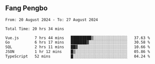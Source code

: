 ## Fang Pengbo

<!--START_SECTION:waka-->

```txt
From: 20 August 2024 - To: 27 August 2024

Total Time: 20 hrs 34 mins

Vue.js       7 hrs 44 mins   █████████▒░░░░░░░░░░░░░░░   37.63 %
Go           6 hrs 17 mins   ███████▓░░░░░░░░░░░░░░░░░   30.58 %
SQL          2 hrs 11 mins   ██▓░░░░░░░░░░░░░░░░░░░░░░   10.66 %
JSON         1 hr 12 mins    █▒░░░░░░░░░░░░░░░░░░░░░░░   05.86 %
TypeScript   52 mins         █░░░░░░░░░░░░░░░░░░░░░░░░   04.24 %
```

<!--END_SECTION:waka-->
